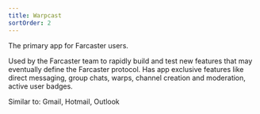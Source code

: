 ```yaml
---
title: Warpcast
sortOrder: 2
---
```


The primary app for Farcaster users.

Used by the Farcaster team to rapidly build and test new features that may eventually define the Farcaster protocol. Has app exclusive features like direct messaging, group chats, warps, channel creation and moderation, active user badges.

Similar to: Gmail, Hotmail, Outlook
